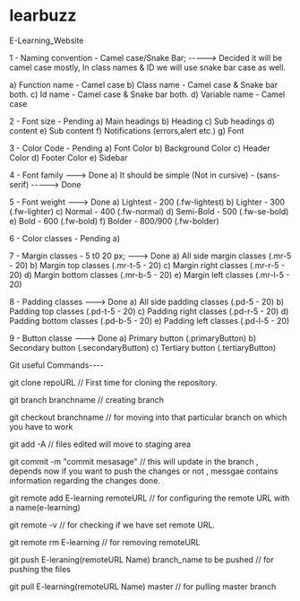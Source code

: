 # learbuzz

E-Learning_Website

1 - Naming convention - Camel case/Snake Bar; -----> Decided it will be camel case mostly, In class names & ID we will use snake bar case as well.

a) Function name - Camel case
b) Class name - Camel case & Snake bar both.
c) Id name - Camel case & Snake bar both.
d) Variable name - Camel case

2 - Font size - Pending
a) Main headings
b) Heading
c) Sub headings
d) content
e) Sub content
f) Notifications (errors,alert etc.)
g) Font

3 - Color Code - Pending
a) Font Color
b) Background Color
c) Header Color
d) Footer Color
e) Sidebar

4 - Font family ---> Done
a) It should be simple (Not in cursive) - (sans-serif) -----> Done

5 - Font weight ---> Done
a) Lightest - 200 (.fw-lightest)
b) Lighter - 300 (.fw-lighter)
c) Normal - 400 (.fw-normal)
d) Semi-Bold - 500 (.fw-se-bold)
e) Bold - 600 (.fw-bold)
f) Bolder - 800/900 (.fw-bolder)

6 - Color classes - Pending
a)

7 - Margin classes - 5 t0 20 px; ---> Done
a) All side margin classes (.mr-5 - 20) 
b) Margin top classes (.mr-t-5 - 20) 
c) Margin right classes (.mr-r-5 - 20) 
d) Margin bottom classes (.mr-b-5 - 20) 
e) Margin left classes (.mr-l-5 - 20)

8 - Padding classes ---> Done
a) All side padding classes (.pd-5 - 20) 
b) Padding top classes (.pd-t-5 - 20) 
c) Padding right classes (.pd-r-5 - 20)
d) Padding bottom classes (.pd-b-5 - 20) 
e) Padding left classes (.pd-l-5 - 20)

9 - Button classe ---> Done
a) Primary button (.primaryButton)
b) Secondary button (.secondaryButton)
c) Tertiary button (.tertiaryButton)

Git useful Commands----

git clone repoURL // First time for cloning the repository.

git branch branchname // creating branch

git checkout branchname // for moving into that particular branch on which you have to work

git add -A // files edited will move to staging area

git commit -m "commit mesasage" // this will update in the branch , depends now if you want to push the changes or not , messgae contains information regarding the changes done.

git remote add E-learning remoteURL // for configuring the remote URL with a name(e-learning)

git remote -v // for checking if we have set remote URL.

git remote rm E-learning // for removing remoteURL

git push E-leraning(remoteURL Name) branch_name to be pushed // for pushing the files

git pull E-learning(remoteURL Name) master // for pulling master branch
